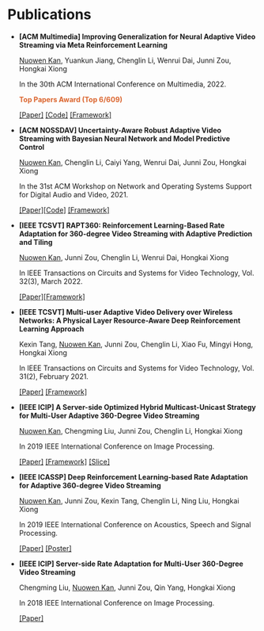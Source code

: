 # Publications

- **[ACM Multimedia] Improving Generalization for Neural Adaptive Video Streaming via Meta Reinforcement Learning**
  
  <u>Nuowen Kan</u>, Yuankun Jiang, Chenglin Li, Wenrui Dai, Junni Zou, Hongkai Xiong

  In the 30th ACM International Conference on Multimedia, 2022.

  <!-- __<font color=#DB652E>Top Papers Award (Top 6/609)</font>__ -->
  __<span style="color:#DB652E">Top Papers Award (Top 6/609)</span>__

  [\[Paper\]](https://dl.acm.org/doi/abs/10.1145/3503161.3548331) [\[Code\]](https://github.com/confiwent/merina) [\[Framework\]](pic/MM_22.png) 

<!-- <img class="profile-paper-pic" src="pic/nossdav'21.png" width = "800" height = "320"> -->

- **[ACM NOSSDAV] Uncertainty-Aware Robust Adaptive Video Streaming with Bayesian Neural Network and Model Predictive Control**
  
  <u>Nuowen Kan</u>, Chenglin Li, Caiyi Yang, Wenrui Dai, Junni Zou, Hongkai Xiong

  In the 31st ACM Workshop on Network and Operating Systems Support for Digital Audio and Video, 2021.

  [\[Paper\]](https://dl.acm.org/doi/abs/10.1145/3458306.3458872)[\[Code\]](https://github.com/confiwent/BayesMPC) [\[Framework\]](pic/nossdav'21.png)

<!-- <img class="profile-paper-pic" src="pic/tcsvt_21.png" width = "800" height = "250"> -->

- **[IEEE TCSVT] RAPT360: Reinforcement Learning-Based Rate Adaptation for 360-degree Video Streaming with Adaptive Prediction and Tiling**

    <u>Nuowen Kan</u>, Junni Zou, Chenglin Li, Wenrui Dai, Hongkai Xiong

    In IEEE Transactions on Circuits and Systems for Video Technology, Vol. 32(3), March 2022.

    [\[Paper\]](https://ieeexplore.ieee.org/document/9419061?reason=concurrency)[\[Framework\]](pic/tcsvt_21.png)

<!-- <img class="profile-paper-pic" src="pic/tcsvt_20.png" width = "800" height = "360"> -->

- **[IEEE TCSVT] Multi-user Adaptive Video Delivery over Wireless Networks: A Physical Layer Resource-Aware Deep Reinforcement Learning Approach**

    Kexin Tang, <u>Nuowen Kan</u>, Junni Zou, Chenglin Li, Xiao Fu, Mingyi Hong, Hongkai Xiong

    In IEEE Transactions on Circuits and Systems for Video Technology, Vol. 31(2), February 2021.

    [\[Paper\]](https://ieeexplore.ieee.org/abstract/document/9035396) [\[Framework\]](pic/tcsvt_20.png)

<!-- <img class="profile-paper-pic" src="pic/icip_19.png" width = "600" height = "360"> -->

- **[IEEE ICIP] A Server-side Optimized Hybrid Multicast-Unicast Strategy for Multi-User Adaptive 360-Degree Video Streaming**

    <u>Nuowen Kan</u>, Chengming Liu, Junni Zou, Chenglin Li, Hongkai Xiong

    In 2019 IEEE International Conference on Image Processing.

    [\[Paper\]](https://ieeexplore.ieee.org/abstract/document/8803007) [\[Framework\]](pic/icip_19.png) [\[Slice\]](https://drive.google.com/file/d/1y6tLxdk-TxEl9gnDd-EnFSwyXgHnoUKQ/view?usp=sharing)

<!-- <img class="profile-paper-pic" src="pic/icassp_19.png" width = "800" height = "360"> -->

- **[IEEE ICASSP] Deep Reinforcement Learning-based Rate Adaptation for Adaptive 360-degree Video Streaming**

    <u>Nuowen Kan</u>, Junni Zou, Kexin Tang, Chenglin Li, Ning Liu, Hongkai Xiong

    In 2019 IEEE International Conference on Acoustics, Speech and Signal Processing.

    [\[Paper\]](https://ieeexplore.ieee.org/document/8683779) [\[Poster\]](https://drive.google.com/file/d/1ZXA_Ut1n-HMu7117lQNG4i1EIK-ACOii/view?usp=sharing)

<!-- <img class="profile-paper-pic" src="pic/icip_18.png" width = "800" height = "360"> -->

- **[IEEE ICIP] Server-side Rate Adaptation for Multi-User 360-Degree Video Streaming**

    Chengming Liu, <u>Nuowen Kan</u>, Junni Zou, Qin Yang, Hongkai Xiong

    In 2018 IEEE International Conference on Image Processing.

    [\[Paper\]](https://ieeexplore.ieee.org/document/8451447)
